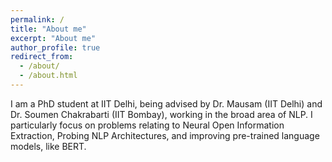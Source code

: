 ```yaml
---
permalink: /
title: "About me"
excerpt: "About me"
author_profile: true
redirect_from: 
  - /about/
  - /about.html
---
```


I am a PhD student at IIT Delhi, being advised by Dr. Mausam (IIT Delhi) and Dr. Soumen Chakrabarti (IIT Bombay),
working in the broad area of NLP. I particularly focus on problems relating to Neural Open Information Extraction,
Probing NLP Architectures, and improving pre-trained language models, like BERT.

